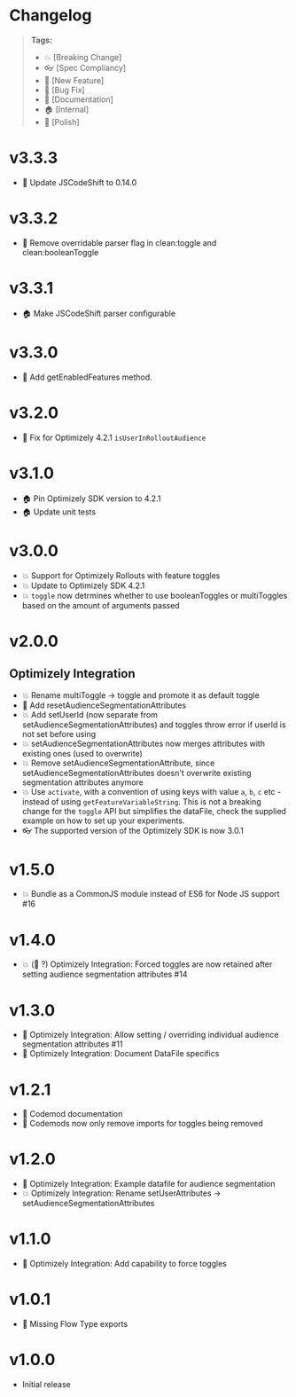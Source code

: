 # Changelog

> **Tags:**
>
> - :boom: [Breaking Change]
> - :eyeglasses: [Spec Compliancy]
> - :rocket: [New Feature]
> - :bug: [Bug Fix]
> - :memo: [Documentation]
> - :house: [Internal]
> - :nail_care: [Polish]

# v3.3.3

- :nail_care: Update JSCodeShift to 0.14.0

# v3.3.2

- :nail_care: Remove overridable parser flag in clean:toggle and clean:booleanToggle

# v3.3.1

- :house: Make JSCodeShift parser configurable

# v3.3.0

- :rocket: Add getEnabledFeatures method.

# v3.2.0

- :bug: Fix for Optimizely 4.2.1 `isUserInRolloutAudience`

# v3.1.0

- :house: Pin Optimizely SDK version to 4.2.1
- :house: Update unit tests

# v3.0.0

- :boom: Support for Optimizely Rollouts with feature toggles
- :boom: Update to Optimizely SDK 4.2.1
- :boom: `toggle` now detrmines whether to use booleanToggles or multiToggles based on the amount of arguments passed

# v2.0.0

## Optimizely Integration

- :boom: Rename multiToggle -> toggle and promote it as default toggle
- :rocket: Add resetAudienceSegmentationAttributes
- :boom: Add setUserId (now separate from setAudienceSegmentationAttributes) and toggles throw error if userId is not set before using
- :boom: setAudienceSegmentationAttributes now merges attributes with existing ones (used to overwrite)
- :boom: Remove setAudienceSegmentationAttribute, since setAudienceSegmentationAttributes doesn't overwrite existing segmentation attributes anymore
- :boom: Use `activate`, with a convention of using keys with value `a`, `b`, `c` etc - instead of using `getFeatureVariableString`. This is not a breaking change for the `toggle` API but simplifies the dataFile, check the supplied example on how to set up your experiments.
- :eyeglasses: The supported version of the Optimizely SDK is now 3.0.1

# v1.5.0

- :boom: Bundle as a CommonJS module instead of ES6 for Node JS support #16

# v1.4.0

- :boom: (:bug: ?) Optimizely Integration: Forced toggles are now retained after setting audience segmentation attributes #14

# v1.3.0

- :rocket: Optimizely Integration: Allow setting / overriding individual audience segmentation attributes #11
- :memo: Optimizely Integration: Document DataFile specifics

# v1.2.1

- :memo: Codemod documentation
- :bug: Codemods now only remove imports for toggles being removed

# v1.2.0

- :memo: Optimizely Integration: Example datafile for audience segmentation
- :boom: Optimizely Integration: Rename setUserAttributes -> setAudienceSegmentationAttributes

# v1.1.0

- :rocket: Optimizely Integration: Add capability to force toggles

# v1.0.1

- :bug: Missing Flow Type exports

# v1.0.0

- Initial release
